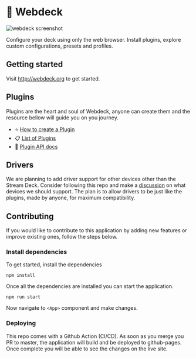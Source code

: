 # 🔳 Webdeck

![webdeck screenshot](https://github.com/webdeckjs/webdeck/assets/1041335/09372312-6f88-4740-a2a6-43598bc53952)

Configure your deck using only the web browser. Install plugins, explore custom configurations, presets and profiles.

## Getting started

Visit http://webdeck.org to get started.

## Plugins

Plugins are the heart and soul of Webdeck, anyone can create them and the resource bellow will guide you on you journey.

- ⭐ [How to create a Plugin](https://github.com/webdeckjs/webdeck/wiki/How-to-create-a-new-Plugin)
- 📋 [List of Plugins](https://github.com/search?q=topic:webdeck-plugin)
- 📖 [Plugin API docs](https://github.com/webdeckjs/webdeck/wiki/Plugin-API)




## Drivers

We are planning to add driver support for other devices other than the Stream Deck. Consider following this repo and make a [discussion](https://github.com/webdeckjs/webdeck/discussions) on what devices we should support. The plan is to allow drivers to be just like the plugins, made by anyone, for maximum compatibility.



## Contributing

If you would like to contribute to this application by adding new features or improve existing ones, follow the steps below.

### Install dependencies

To get started, install the dependencies

`npm install`

Once all the dependencies are installed you can start the application.

`npm run start`

Now navigate to `<App>` component and make changes.

### Deploying

This repo comes with a Github Action (CI/CD). As soon as you merge you PR to master, the application will build and be deployed to github-pages. Once complete you will be able to see the changes on the live site.
